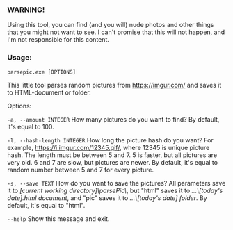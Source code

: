 ### WARNING!

Using this tool, you can find (and you will) nude photos and other things that you might not want to see. I can't
promise that this will not happen, and I'm not responsible for this content.

### Usage:
`parsepic.exe [OPTIONS]`

  This little tool parses random pictures from https://imgur.com/ and saves it to HTML-document or folder.

Options:

  `-a, --amount INTEGER`       How many pictures do you want to find? By default, it's equal to 100.

  `-l, --hash-length INTEGER`  How long the picture hash do you want? For example, https://i.imgur.com/12345.gif/,
  where 12345 is unique picture hash. The length must be between 5 and 7. 5 is faster, but all pictures are very old.
  6 and 7 are slow, but pictures are newer. By default, it's equal to random number between 5 and 7 for
  every picture.

  `-s, --save TEXT`            How do you want to save the pictures? All parameters save it to _[current working
  directory]\\parsePic\\_, but "html" saves it to _...\\[today's date].html document_, and "pic" saves it to
  _...\\[today's date] folder_. By default, it's equal to "html".


  `--help`                     Show this message and exit.
